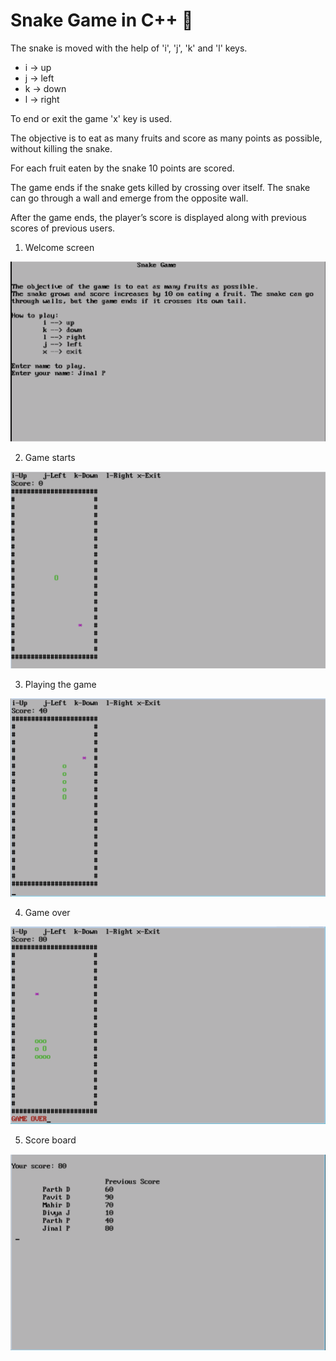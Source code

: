 # Snake Game in C++ :snake:

The snake is moved with the help of 'i', 'j', 'k' and 'l' keys.
- i -> up
- j -> left
- k -> down
- l -> right

To end or exit the game 'x' key is used.

The objective is to eat as many fruits and score as many points as possible, without killing the snake.

For each fruit eaten by the snake 10 points are scored.

The game ends if the snake gets killed by crossing over itself. The snake can go through a wall and emerge from the opposite wall.

After the game ends, the player’s score is displayed along with previous scores of previous users.

1. Welcome screen

![Welcome screen](screenshots/ss_1.png)

2. Game starts

![Game starts](screenshots/ss_2.png)

3. Playing the game

![Game](screenshots/ss_3.png)

4. Game over

![Game over](screenshots/ss_4.png)

5. Score board

![Score board](screenshots/ss_5.png)
